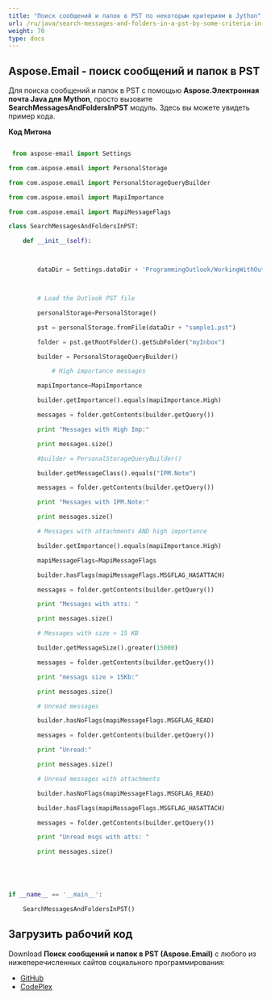 ```yaml
---
title: "Поиск сообщений и папок в PST по некоторым критериям в Jython"
url: /ru/java/search-messages-and-folders-in-a-pst-by-some-criteria-in-jython/
weight: 70
type: docs
---
```


## **Aspose.Email - поиск сообщений и папок в PST**
Для поиска сообщений и папок в PST с помощью **Aspose.Электронная почта Java для Mython**, просто вызовите **SearchMessagesAndFoldersInPST** модуль. Здесь вы можете увидеть пример кода.

**Код Митона**

```python

 from aspose-email import Settings

from com.aspose.email import PersonalStorage

from com.aspose.email import PersonalStorageQueryBuilder

from com.aspose.email import MapiImportance

from com.aspose.email import MapiMessageFlags

class SearchMessagesAndFoldersInPST:

    def __init__(self):



        dataDir = Settings.dataDir + 'ProgrammingOutlook/WorkingWithOutlookPersonalStorage/SearchMessagesAndFoldersInPST/'



        # Load the Outlook PST file

        personalStorage=PersonalStorage()

        pst = personalStorage.fromFile(dataDir + "sample1.pst")

        folder = pst.getRootFolder().getSubFolder("myInbox")

        builder = PersonalStorageQueryBuilder()

            # High importance messages

        mapiImportance=MapiImportance

        builder.getImportance().equals(mapiImportance.High)

        messages = folder.getContents(builder.getQuery())

        print "Messages with High Imp:"

        print messages.size()

        #builder = PersonalStorageQueryBuilder()

        builder.getMessageClass().equals("IPM.Note")

        messages = folder.getContents(builder.getQuery())

        print "Messages with IPM.Note:"

        print messages.size()

        # Messages with attachments AND high importance

        builder.getImportance().equals(mapiImportance.High)

        mapiMessageFlags=MapiMessageFlags

        builder.hasFlags(mapiMessageFlags.MSGFLAG_HASATTACH)

        messages = folder.getContents(builder.getQuery())

        print "Messages with atts: "

        print messages.size()

        # Messages with size > 15 KB

        builder.getMessageSize().greater(15000)

        messages = folder.getContents(builder.getQuery())

        print "messags size > 15Kb:"

        print messages.size()

        # Unread messages

        builder.hasNoFlags(mapiMessageFlags.MSGFLAG_READ)

        messages = folder.getContents(builder.getQuery())

        print "Unread:"

        print messages.size()

        # Unread messages with attachments

        builder.hasNoFlags(mapiMessageFlags.MSGFLAG_READ)

        builder.hasFlags(mapiMessageFlags.MSGFLAG_HASATTACH)

        messages = folder.getContents(builder.getQuery())

        print "Unread msgs with atts: "

        print messages.size()





if __name__ == '__main__':       

    SearchMessagesAndFoldersInPST()

```
## **Загрузить рабочий код**
Download **Поиск сообщений и папок в PST (Aspose.Email)** с любого из нижеперечисленных сайтов социального программирования:

- [GitHub](https://github.com/aspose-email/Aspose.Email-for-Java/releases/tag/Aspose.Email_Java_for_Jython-v1.0)
- [CodePlex](https://asposeemailjavajython.codeplex.com/releases/view/620655)
